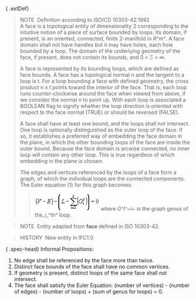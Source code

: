 ﻿{ .extDef}
> NOTE&nbsp; Definition according to ISO/CD 10303-42:1992  
> A face is a topological entity of dimensionality 2 corresponding to the intuitive notion of a piece of surface bounded by loops. Its domain, if present, is an oriented, connected, finite 2-manifold in _R^m^_. A face domain shall not have handles but it may have holes, each hole bounded by a loop. The domain of the underlying geometry of the face, if present, does not contain its bounds, and 0 &lt; &Xi; &lt; &infin;.  
>   
> A face is represented by its bounding loops, which are defined as face bounds. A face has a topological normal n and the tangent to a loop is t. For a loop bounding a face with defined geometry, the cross product n x t points toward the interior of the face. That is, each loop runs counter-clockwise around the face when viewed from above, if we consider the normal n to point up. With each loop is associated a BOOLEAN flag to signify whether the loop direction is oriented with respect to the face normal (TRUE) or should be reversed (FALSE).   
>   
> A face shall have at least one bound, and the loops shall not intersect. One loop is optionally distinguished as the outer loop of the face. If so, it establishes a preferred way of embedding the face domain in the plane, in which the other bounding loops of the face are inside the outer bound. Because the face domain is arcwise connected, no inner loop will contain any other loop. This is true regardless of which embedding in the plane is chosen.   
>   
> The edges and vertices referenced by the loops of a face form a graph, of which the individual loops are the connected components. The Euler equation (1) for this graph becomes: 
>> ![Image](../../../../../../figures/ifcface-math1.gif)
>  where _G^l^~i~_ is the graph genus of the_i_^th^ loop.

> NOTE&nbsp; Entity adapted from **face** defined in ISO 10303-42.

> HISTORY&nbsp; New entity in IFC1.0

{ .spec-head}
Informal Propositions:

1. No edge shall be referenced by the face more than twice. 
2. Distinct face bounds of the face shall have no common vertices. 
3. If geometry is present, distinct loops of the same face shall not intersect. 
4. The face shall satisfy the Euler Equation: (number of vertices) - (number of edges) - (number of loops) + (sum of genus for loops) = 0.